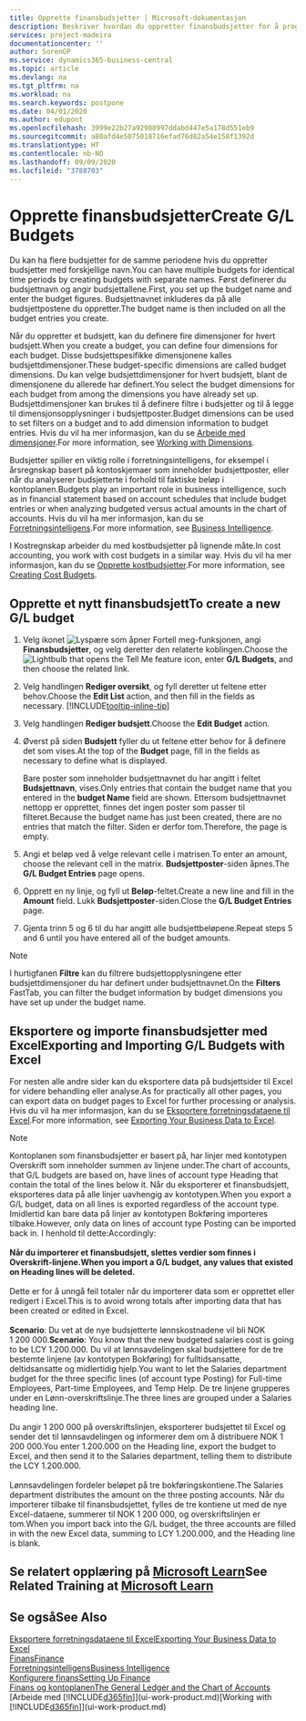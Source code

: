 ```yaml
---
title: Opprette finansbudsjetter | Microsoft-dokumentasjon
description: Beskriver hvordan du oppretter finansbudsjetter for å prognostisere ulike økonomiske aktiviteter og tilordne dimensjoner for forretningsanalyseformål.
services: project-madeira
documentationcenter: ''
author: SorenGP
ms.service: dynamics365-business-central
ms.topic: article
ms.devlang: na
ms.tgt_pltfrm: na
ms.workload: na
ms.search.keywords: postpone
ms.date: 04/01/2020
ms.author: edupont
ms.openlocfilehash: 3999e22b27a92988997ddabd447e5a178d551eb9
ms.sourcegitcommit: a80afd4e5075018716efad76d82a54e158f1392d
ms.translationtype: HT
ms.contentlocale: nb-NO
ms.lasthandoff: 09/09/2020
ms.locfileid: "3788703"
---
```

# <a name="create-gl-budgets"></a><span data-ttu-id="c3028-103">Opprette finansbudsjetter</span><span class="sxs-lookup"><span data-stu-id="c3028-103">Create G/L Budgets</span></span>
<span data-ttu-id="c3028-104">Du kan ha flere budsjetter for de samme periodene hvis du oppretter budsjetter med forskjellige navn.</span><span class="sxs-lookup"><span data-stu-id="c3028-104">You can have multiple budgets for identical time periods by creating budgets with separate names.</span></span> <span data-ttu-id="c3028-105">Først definerer du budsjettnavn og angir budsjettallene.</span><span class="sxs-lookup"><span data-stu-id="c3028-105">First, you set up the budget name and enter the budget figures.</span></span> <span data-ttu-id="c3028-106">Budsjettnavnet inkluderes da på alle budsjettpostene du oppretter.</span><span class="sxs-lookup"><span data-stu-id="c3028-106">The budget name is then included on all the budget entries you create.</span></span>  

<span data-ttu-id="c3028-107">Når du oppretter et budsjett, kan du definere fire dimensjoner for hvert budsjett.</span><span class="sxs-lookup"><span data-stu-id="c3028-107">When you create a budget, you can define four dimensions for each budget.</span></span> <span data-ttu-id="c3028-108">Disse budsjettspesifikke dimensjonene kalles budsjettdimensjoner.</span><span class="sxs-lookup"><span data-stu-id="c3028-108">These budget-specific dimensions are called budget dimensions.</span></span> <span data-ttu-id="c3028-109">Du kan velge budsjettdimensjoner for hvert budsjett, blant de dimensjonene du allerede har definert.</span><span class="sxs-lookup"><span data-stu-id="c3028-109">You select the budget dimensions for each budget from among the dimensions you have already set up.</span></span> <span data-ttu-id="c3028-110">Budsjettdimensjoner kan brukes til å definere filtre i budsjetter og til å legge til dimensjonsopplysninger i budsjettposter.</span><span class="sxs-lookup"><span data-stu-id="c3028-110">Budget dimensions can be used to set filters on a budget and to add dimension information to budget entries.</span></span> <span data-ttu-id="c3028-111">Hvis du vil ha mer informasjon, kan du se [Arbeide med dimensjoner](finance-dimensions.md).</span><span class="sxs-lookup"><span data-stu-id="c3028-111">For more information, see [Working with Dimensions](finance-dimensions.md).</span></span>

<span data-ttu-id="c3028-112">Budsjetter spiller en viktig rolle i forretningsintelligens, for eksempel i årsregnskap basert på kontoskjemaer som inneholder budsjettposter, eller når du analyserer budsjetterte i forhold til faktiske beløp i kontoplanen.</span><span class="sxs-lookup"><span data-stu-id="c3028-112">Budgets play an important role in business intelligence, such as in financial statement based on account schedules that include budget entries or when analyzing budgeted versus actual amounts in the chart of accounts.</span></span> <span data-ttu-id="c3028-113">Hvis du vil ha mer informasjon, kan du se [Forretningsintelligens](bi.md).</span><span class="sxs-lookup"><span data-stu-id="c3028-113">For more information, see [Business Intelligence](bi.md).</span></span>

<span data-ttu-id="c3028-114">I Kostregnskap arbeider du med kostbudsjetter på lignende måte.</span><span class="sxs-lookup"><span data-stu-id="c3028-114">In cost accounting, you work with cost budgets in a similar way.</span></span> <span data-ttu-id="c3028-115">Hvis du vil ha mer informasjon, kan du se [Opprette kostbudsjetter](finance-create-cost-budgets.md).</span><span class="sxs-lookup"><span data-stu-id="c3028-115">For more information, see [Creating Cost Budgets](finance-create-cost-budgets.md).</span></span>    

## <a name="to-create-a-new-gl-budget"></a><span data-ttu-id="c3028-116">Opprette et nytt finansbudsjett</span><span class="sxs-lookup"><span data-stu-id="c3028-116">To create a new G/L budget</span></span>  
1. <span data-ttu-id="c3028-117">Velg ikonet ![Lyspære som åpner Fortell meg-funksjonen](media/ui-search/search_small.png "Fortell hva du vil gjøre"), angi **Finansbudsjetter**, og velg deretter den relaterte koblingen.</span><span class="sxs-lookup"><span data-stu-id="c3028-117">Choose the ![Lightbulb that opens the Tell Me feature](media/ui-search/search_small.png "Tell me what you want to do") icon, enter **G/L Budgets**, and then choose the related link.</span></span>  
2. <span data-ttu-id="c3028-118">Velg handlingen **Rediger oversikt**, og fyll deretter ut feltene etter behov.</span><span class="sxs-lookup"><span data-stu-id="c3028-118">Choose the **Edit List** action, and then fill in the fields as necessary.</span></span> [!INCLUDE[tooltip-inline-tip](includes/tooltip-inline-tip_md.md)]  
3. <span data-ttu-id="c3028-119">Velg handlingen **Rediger budsjett**.</span><span class="sxs-lookup"><span data-stu-id="c3028-119">Choose the **Edit Budget** action.</span></span>
4. <span data-ttu-id="c3028-120">Øverst på siden **Budsjett** fyller du ut feltene etter behov for å definere det som vises.</span><span class="sxs-lookup"><span data-stu-id="c3028-120">At the top of the **Budget** page, fill in the fields as necessary to define what is displayed.</span></span>  

    <span data-ttu-id="c3028-121">Bare poster som inneholder budsjettnavnet du har angitt i feltet **Budsjettnavn**, vises.</span><span class="sxs-lookup"><span data-stu-id="c3028-121">Only entries that contain the budget name that you entered in the **budget Name** field are shown.</span></span> <span data-ttu-id="c3028-122">Ettersom budsjettnavnet nettopp er opprettet, finnes det ingen poster som passer til filteret.</span><span class="sxs-lookup"><span data-stu-id="c3028-122">Because the budget name has just been created, there are no entries that match the filter.</span></span> <span data-ttu-id="c3028-123">Siden er derfor tom.</span><span class="sxs-lookup"><span data-stu-id="c3028-123">Therefore, the page is empty.</span></span>  
5. <span data-ttu-id="c3028-124">Angi et beløp ved å velge relevant celle i matrisen.</span><span class="sxs-lookup"><span data-stu-id="c3028-124">To enter an amount, choose the relevant cell in the matrix.</span></span> <span data-ttu-id="c3028-125">**Budsjettposter**-siden åpnes.</span><span class="sxs-lookup"><span data-stu-id="c3028-125">The **G/L Budget Entries** page opens.</span></span>  
6. <span data-ttu-id="c3028-126">Opprett en ny linje, og fyll ut **Beløp**-feltet.</span><span class="sxs-lookup"><span data-stu-id="c3028-126">Create a new line and fill in the **Amount** field.</span></span> <span data-ttu-id="c3028-127">Lukk **Budsjettposter**-siden.</span><span class="sxs-lookup"><span data-stu-id="c3028-127">Close the **G/L Budget Entries** page.</span></span>  
7. <span data-ttu-id="c3028-128">Gjenta trinn 5 og 6 til du har angitt alle budsjettbeløpene.</span><span class="sxs-lookup"><span data-stu-id="c3028-128">Repeat steps 5 and 6 until you have entered all of the budget amounts.</span></span>  

> [!NOTE]  
>  <span data-ttu-id="c3028-129">I hurtigfanen **Filtre** kan du filtrere budsjettopplysningene etter budsjettdimensjoner du har definert under budsjettnavnet.</span><span class="sxs-lookup"><span data-stu-id="c3028-129">On the **Filters** FastTab, you can filter the budget information by budget dimensions you have set up under the budget name.</span></span>

## <a name="exporting-and-importing-gl-budgets-with-excel"></a><span data-ttu-id="c3028-130">Eksportere og importe finansbudsjetter med Excel</span><span class="sxs-lookup"><span data-stu-id="c3028-130">Exporting and Importing G/L Budgets with Excel</span></span>
<span data-ttu-id="c3028-131">For nesten alle andre sider kan du eksportere data på budsjettsider til Excel for videre behandling eller analyse.</span><span class="sxs-lookup"><span data-stu-id="c3028-131">As for practically all other pages, you can export data on budget pages to Excel for further processing or analysis.</span></span> <span data-ttu-id="c3028-132">Hvis du vil ha mer informasjon, kan du se [Eksportere forretningsdataene til Excel](about-export-data.md).</span><span class="sxs-lookup"><span data-stu-id="c3028-132">For more information, see [Exporting Your Business Data to Excel](about-export-data.md).</span></span>

> [!NOTE]
> <span data-ttu-id="c3028-133">Kontoplanen som finansbudsjetter er basert på, har linjer med kontotypen Overskrift som inneholder summen av linjene under.</span><span class="sxs-lookup"><span data-stu-id="c3028-133">The chart of accounts, that G/L budgets are based on, have lines of account type Heading that contain the total of the lines below it.</span></span> <span data-ttu-id="c3028-134">Når du eksporterer et finansbudsjett, eksporteres data på alle linjer uavhengig av kontotypen.</span><span class="sxs-lookup"><span data-stu-id="c3028-134">When you export a G/L budget, data on all lines is exported regardless of the account type.</span></span> <span data-ttu-id="c3028-135">Imidlertid kan bare data på linjer av kontotypen Bokføring importeres tilbake.</span><span class="sxs-lookup"><span data-stu-id="c3028-135">However, only data on lines of account type Posting can be imported back in.</span></span> <span data-ttu-id="c3028-136">I henhold til dette:</span><span class="sxs-lookup"><span data-stu-id="c3028-136">Accordingly:</span></span> <br /><br /> <span data-ttu-id="c3028-137">**Når du importerer et finansbudsjett, slettes verdier som finnes i Overskrift-linjene.**</span><span class="sxs-lookup"><span data-stu-id="c3028-137">**When you import a G/L budget, any values that existed on Heading lines will be deleted.**</span></span> <br /><br /> <span data-ttu-id="c3028-138">Dette er for å unngå feil totaler når du importerer data som er opprettet eller redigert i Excel.</span><span class="sxs-lookup"><span data-stu-id="c3028-138">This is to avoid wrong totals after importing data that has been created or edited in Excel.</span></span><br /><br /> <span data-ttu-id="c3028-139">**Scenario**: Du vet at de nye budsjetterte lønnskostnadene vil bli NOK 1 200 000.</span><span class="sxs-lookup"><span data-stu-id="c3028-139">**Scenario**: You know that the new budgeted salaries cost is going to be LCY 1.200.000.</span></span> <span data-ttu-id="c3028-140">Du vil at lønnsavdelingen skal budsjettere for de tre bestemte linjene (av kontotypen Bokføring) for fulltidsansatte, deltidsansatte og midlertidig hjelp.</span><span class="sxs-lookup"><span data-stu-id="c3028-140">You want to let the Salaries department budget for the three specific lines (of account type Posting) for Full-time Employees, Part-time Employees, and Temp Help.</span></span> <span data-ttu-id="c3028-141">De tre linjene grupperes under en Lønn-overskriftslinje.</span><span class="sxs-lookup"><span data-stu-id="c3028-141">The three lines are grouped under a Salaries heading line.</span></span><br /><br /><span data-ttu-id="c3028-142">Du angir 1 200 000 på overskriftslinjen, eksporterer budsjettet til Excel og sender det til lønnsavdelingen og informerer dem om å distribuere NOK 1 200 000.</span><span class="sxs-lookup"><span data-stu-id="c3028-142">You enter 1.200.000 on the Heading line, export the budget to Excel, and then send it to the Salaries department, telling them to distribute the LCY 1.200.000.</span></span><br /><br /> <span data-ttu-id="c3028-143">Lønnsavdelingen fordeler beløpet på tre bokføringskontiene.</span><span class="sxs-lookup"><span data-stu-id="c3028-143">The Salaries department distributes the amount on the three posting accounts.</span></span> <span data-ttu-id="c3028-144">Når du importerer tilbake til finansbudsjettet, fylles de tre kontiene ut med de nye Excel-dataene, summerer til NOK 1 200 000, og overskriftslinjen er tom.</span><span class="sxs-lookup"><span data-stu-id="c3028-144">When you import back into the G/L budget, the three accounts are filled in with the new Excel data, summing to LCY 1.200.000, and the Heading line is blank.</span></span>

## <a name="see-related-training-at-microsoft-learn"></a><span data-ttu-id="c3028-145">Se relatert opplæring på [Microsoft Learn](/learn/modules/budgets-exchange-rates-dynamics-365-business-central/index)</span><span class="sxs-lookup"><span data-stu-id="c3028-145">See Related Training at [Microsoft Learn](/learn/modules/budgets-exchange-rates-dynamics-365-business-central/index)</span></span>

## <a name="see-also"></a><span data-ttu-id="c3028-146">Se også</span><span class="sxs-lookup"><span data-stu-id="c3028-146">See Also</span></span>
[<span data-ttu-id="c3028-147">Eksportere forretningsdataene til Excel</span><span class="sxs-lookup"><span data-stu-id="c3028-147">Exporting Your Business Data to Excel</span></span>](about-export-data.md)  
[<span data-ttu-id="c3028-148">Finans</span><span class="sxs-lookup"><span data-stu-id="c3028-148">Finance</span></span>](finance.md)  
[<span data-ttu-id="c3028-149">Forretningsintelligens</span><span class="sxs-lookup"><span data-stu-id="c3028-149">Business Intelligence</span></span>](bi.md)  
[<span data-ttu-id="c3028-150">Konfigurere finans</span><span class="sxs-lookup"><span data-stu-id="c3028-150">Setting Up Finance</span></span>](finance-setup-finance.md)  
[<span data-ttu-id="c3028-151">Finans og kontoplanen</span><span class="sxs-lookup"><span data-stu-id="c3028-151">The General Ledger and the Chart of Accounts</span></span>](finance-general-ledger.md)  
<span data-ttu-id="c3028-152">[Arbeide med [!INCLUDE[d365fin](includes/d365fin_md.md)]](ui-work-product.md)</span><span class="sxs-lookup"><span data-stu-id="c3028-152">[Working with [!INCLUDE[d365fin](includes/d365fin_md.md)]](ui-work-product.md)</span></span>  
